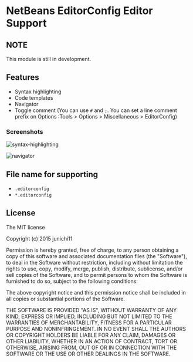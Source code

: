 # NetBeans EditorConfig Editor Support

## NOTE

This module is still in development.

## Features

- Syntax highlighting
- Code templates
- Navigator
- Toggle comment (You can use `#` and `;`. You can set a line comment prefix on Options :Tools > Options > Miscellaneous > EditorConfig)

### Screenshots

![syntax-highlighting](https://dl.dropboxusercontent.com/u/10953443/netbeans/editorconfig/nb-editorconfig-editor-syntax-highlighting.png)

![navigator](https://dl.dropboxusercontent.com/u/10953443/netbeans/editorconfig/nb-editorconfig-editor-navigator.png)

## File name for supporting

- `.editorconfig`
- `*.editorconfig`

## License

The MIT license

Copyright (c) 2015 junichi11

Permission is hereby granted, free of charge, to any person
obtaining a copy of this software and associated documentation
files (the "Software"), to deal in the Software without
restriction, including without limitation the rights to use,
copy, modify, merge, publish, distribute, sublicense, and/or sell
copies of the Software, and to permit persons to whom the
Software is furnished to do so, subject to the following
conditions:

The above copyright notice and this permission notice shall be
included in all copies or substantial portions of the Software.

THE SOFTWARE IS PROVIDED "AS IS", WITHOUT WARRANTY OF ANY KIND,
EXPRESS OR IMPLIED, INCLUDING BUT NOT LIMITED TO THE WARRANTIES
OF MERCHANTABILITY, FITNESS FOR A PARTICULAR PURPOSE AND
NONINFRINGEMENT. IN NO EVENT SHALL THE AUTHORS OR COPYRIGHT
HOLDERS BE LIABLE FOR ANY CLAIM, DAMAGES OR OTHER LIABILITY,
WHETHER IN AN ACTION OF CONTRACT, TORT OR OTHERWISE, ARISING
FROM, OUT OF OR IN CONNECTION WITH THE SOFTWARE OR THE USE OR
OTHER DEALINGS IN THE SOFTWARE.
